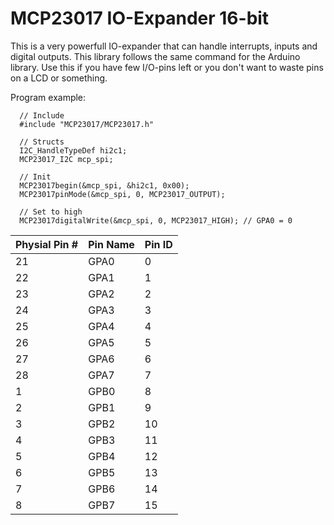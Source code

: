 # MCP23017 IO-Expander 16-bit
This is a very powerfull IO-expander that can handle interrupts, inputs and digital outputs. This library follows the
same command for the Arduino library. Use this if you have few I/O-pins left or you don't want to waste pins on a LCD 
or something. 

Program example:

```
  // Include
  #include "MCP23017/MCP23017.h"

  // Structs
  I2C_HandleTypeDef hi2c1;
  MCP23017_I2C mcp_spi;

  // Init
  MCP23017begin(&mcp_spi, &hi2c1, 0x00);
  MCP23017pinMode(&mcp_spi, 0, MCP23017_OUTPUT);
  
  // Set to high
  MCP23017digitalWrite(&mcp_spi, 0, MCP23017_HIGH); // GPA0 = 0
```

Physial Pin #| Pin Name | Pin ID
----|------|------------------------------
21 | GPA0 | 0
22 | GPA1 | 1
23 | GPA2 | 2
24 | GPA3 | 3
25 | GPA4 | 4
26 | GPA5 | 5
27 | GPA6 | 6
28 | GPA7 | 7
1 | GPB0 |  8
2 | GPB1 |  9
3 | GPB2 | 10
4 | GPB3 | 11
5 | GPB4 | 12
6 | GPB5 | 13
7 | GPB6 | 14
8 | GPB7 | 15

